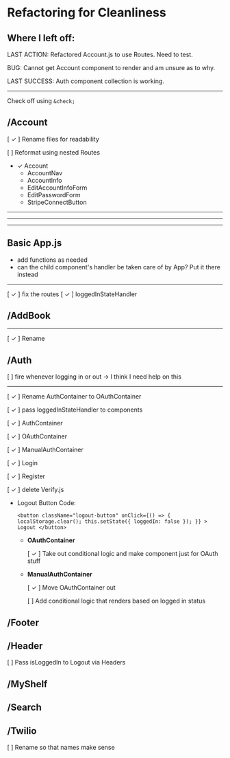 # Refactoring for Cleanliness

## Where I left off:

LAST ACTION: Refactored Account.js to use Routes. Need to test.

BUG: Cannot get Account component to render and am unsure as to why.

LAST SUCCESS: Auth component collection is working.

---

Check off using `&check;`

## /Account

[ &check; ] Rename files for readability

[ ] Reformat using nested Routes

- &check; Account
  - AccountNav
  - AccountInfo
  - EditAccountInfoForm
  - EditPasswordForm
  - StripeConnectButton

---

---

---

## Basic App.js

- add functions as needed
- can the child component's handler be taken care of by App? Put it there instead

---

[ &check; ] fix the routes
[ &check; ] loggedInStateHandler

## /AddBook

---

[ &check; ] Rename

## /Auth

[ ] fire whenever logging in or out -> I think I need help on this

---

[ &check; ] Rename AuthContainer to OAuthContainer

[ &check; ] pass loggedInStateHandler to components

[ &check; ] AuthContainer

[ &check; ] OAuthContainer

[ &check; ] ManualAuthContainer

[ &check; ] Login

[ &check; ] Register

[ &check; ] delete Verify.js

- Logout Button Code:

  `<button className="logout-button" onClick={() => { localStorage.clear(); this.setState({ loggedIn: false }); }} > Logout </button>`

  - **OAuthContainer**

    [ &check; ] Take out conditional logic and make component just for OAuth stuff

  - **ManualAuthContainer**

    [ &check; ] Move OAuthContainer out

    [ ] Add conditional logic that renders based on logged in status

## /Footer

## /Header

[ ] Pass isLoggedIn to Logout via Headers

## /MyShelf

## /Search

## /Twilio

[ ] Rename so that names make sense
